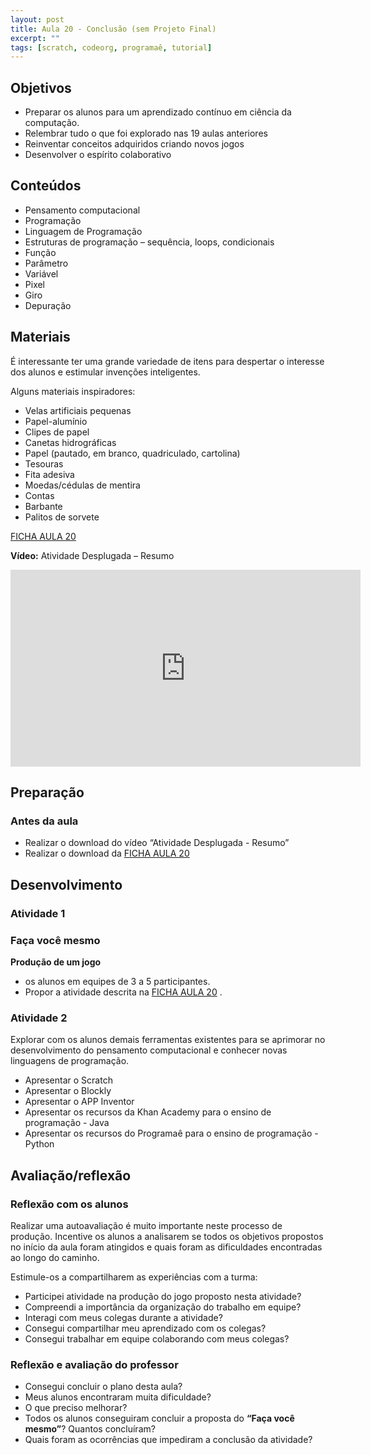 ```yaml
---
layout: post
title: Aula 20 - Conclusão (sem Projeto Final)
excerpt: ""
tags: [scratch, codeorg, programaê, tutorial]
---
```


## Objetivos
 - Preparar os alunos para um aprendizado contínuo em ciência da computação.
 - Relembrar tudo o que foi explorado nas 19 aulas anteriores
 - Reinventar conceitos adquiridos criando novos jogos
 - Desenvolver o espírito colaborativo

## Conteúdos
 - Pensamento computacional
 - Programação
 - Linguagem de Programação
 - Estruturas de programação – sequência, loops, condicionais
 - Função
 - Parâmetro
 - Variável
 - Pixel
 - Giro
 - Depuração


## Materiais
É interessante ter uma grande variedade de itens para despertar o interesse dos alunos e estimular invenções inteligentes.

Alguns materiais inspiradores:

 - Velas artificiais pequenas
 - Papel-alumínio
 - Clipes de papel
 - Canetas hidrográficas
 - Papel (pautado, em branco, quadriculado, cartolina)
 - Tesouras
 - Fita adesiva
 - Moedas/cédulas de mentira
 - Contas
 - Barbante
 - Palitos de sorvete

[FICHA AULA 20](/blocos/pdf/Ficha%2020-Revisao.pdf)

**Vídeo:** Atividade Desplugada – Resumo

<iframe width="560" height="315" src="https://www.youtube.com/embed/Rbi7keldjZY" frameborder="0" allowfullscreen></iframe>

## Preparação

### Antes da aula

 - Realizar o download do vídeo “Atividade Desplugada - Resumo”
 - Realizar o download da [FICHA AULA 20](/blocos/pdf/Ficha%2020-Revisao.pdf)


## Desenvolvimento

### Atividade 1

### Faça você mesmo

**Produção de um jogo**

 -  os alunos em equipes de 3 a 5 participantes.
 - Propor a atividade descrita na [FICHA AULA 20](/blocos/pdf/Ficha%2020-Revisao.pdf)
.

### Atividade 2

Explorar com os alunos demais ferramentas existentes para se aprimorar no desenvolvimento do pensamento computacional e conhecer novas linguagens de programação.

 - Apresentar o Scratch
 - Apresentar o Blockly
 - Apresentar o APP Inventor
 - Apresentar os recursos da Khan Academy para o ensino de programação - Java
 - Apresentar os recursos do Programaê para o ensino de programação - Python


## Avaliação/reflexão

### Reflexão com os alunos

Realizar uma autoavaliação é muito importante neste processo de produção. Incentive os alunos a analisarem se todos os objetivos propostos no início da aula foram atingidos e quais foram as dificuldades encontradas ao longo do caminho.

Estimule-os a compartilharem as experiências com a turma:

 - Participei atividade na produção do jogo proposto nesta atividade?
 - Compreendi a importância da organização do trabalho em equipe?
 - Interagi com meus colegas durante a atividade?
 - Consegui compartilhar meu aprendizado com os colegas?
 - Consegui trabalhar em equipe colaborando com meus colegas?


### Reflexão e avaliação do professor

 - Consegui concluir o plano desta aula?
 - Meus alunos encontraram muita dificuldade?
 - O que preciso melhorar?
 - Todos os alunos conseguiram concluir a proposta do **“Faça você mesmo”**? Quantos concluíram?
 - Quais foram as ocorrências que impediram a conclusão da atividade?
